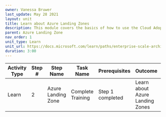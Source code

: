 ```yaml
---
owner: Vanessa Bruwer
last_update: May 28 2021
layout: unit
title: Learn about Azure Landing Zones
description: This module covers the basics of how to use the Cloud Adoption Framework — a set of documents, implementation guidance, best practices, and tools that aid in aligning the strategy for business, people, and technology.
parent: Azure Landing Zone
nav_order: 1
unit_type: Learn
unit_url: https://docs.microsoft.com/learn/paths/enterprise-scale-architecture/
duration: 3:00
---
```


Activity Type | Step # | Step Name | Task Name | Prerequisites | Outcome | Reading Docs | FTA Delivery | Other Content | Evaluation | Time |
--|--|--|--|--|--|--|--|--|--|--
Learn | 2 | Azure Landing Zone | Complete Training | Step 1 completed | Learn about Azure Landing Zones | [What is an Azure landing zone](https://docs.microsoft.com/azure/cloud-adoption-framework/ready/landing-zone/) | None | [Create an enterprise-scale architecture in Azure](https://docs.microsoft.com/learn/paths/enterprise-scale-architecture/) | Included in MS Learn modules | 3 hours
